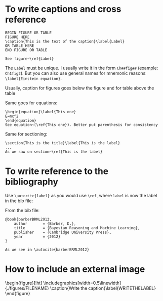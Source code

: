 # To write captions and cross reference

```
BEGIN FIGURE OR TABLE
FIGURE HERE
\caption{This is the text of the caption}\label{Label}
OR TABLE HERE
END FIGURE OR TABLE

See figure~\ref{Label}
```

The `Label` must be unique. I usually write it in the form `Ch##fig##` (example: `Ch1fig2`). But you can also use general names for mnemonic reasons: `\label{Einstein equation}`.

Usually, caption for figures goes below the figure and for table above the table

Same goes for equations:
```
\begin{equation}\label{This one}
E=mc^2
\end{equation}
See equation~(\ref{This one}). Better put parenthesis for consistency
```

Same for sectioning:
```
\section{This is the title}\label{This is the label}
...
As we saw on section~\ref{This is the label}
```

# To write reference to the bibliography

Use `\autocite{label}` as you would use `\ref`, where `label` is now the label in the bib file:

From the bib file:
```
@book{barberBRML2012,
    author       = {Barber, D.},
    title        = {Bayesian Reasoning and Machine Learning},
    publisher    = {Cambridge University Press},
    year         = {2012}
}
```

`As we see in \autocite{barberBRML2012}`


# How to include an external image

\begin{figure}[!ht]
\includegraphics[width=0.5\linewidth]{./figures/FILENAME}
\caption{Write the caption}\label{WRITETHELABEL}
\end{figure}